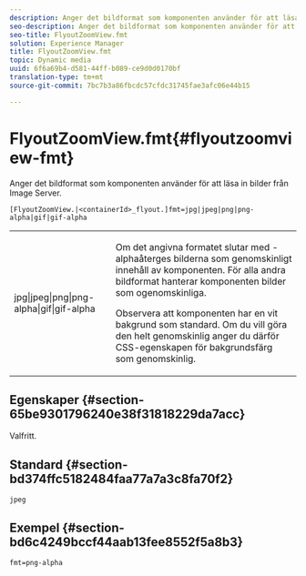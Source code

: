 ```yaml
---
description: Anger det bildformat som komponenten använder för att läsa in bilder från Image Server.
seo-description: Anger det bildformat som komponenten använder för att läsa in bilder från Image Server.
seo-title: FlyoutZoomView.fmt
solution: Experience Manager
title: FlyoutZoomView.fmt
topic: Dynamic media
uuid: 6f6a69b4-d581-44ff-b089-ce9d0d0170bf
translation-type: tm+mt
source-git-commit: 7bc7b3a86fbcdc57cfdc31745fae3afc06e44b15

---
```



# FlyoutZoomView.fmt{#flyoutzoomview-fmt}

Anger det bildformat som komponenten använder för att läsa in bilder från Image Server.

`[FlyoutZoomView.|<containerId>_flyout.]fmt=jpg|jpeg|png|png-alpha|gif|gif-alpha`

<table id="table_E314540D347D47699C04EB80D20C0721"> 
 <tbody> 
  <tr> 
   <td colname="col1"> <p> <span class="codeph"> jpg|jpeg|png|png-alpha|gif|gif-alpha</span> </p> </td> 
   <td colname="col2"> <p> Om det angivna formatet slutar med <span class="codeph"> -alpha</span>återges bilderna som genomskinligt innehåll av komponenten. För alla andra bildformat hanterar komponenten bilder som ogenomskinliga. </p> <p>Observera att komponenten har en vit bakgrund som standard. Om du vill göra den helt genomskinlig anger du därför CSS-egenskapen för <span class="codeph"> bakgrundsfärg</span> som <span class="codeph"> genomskinlig</span>. </p> </td> 
  </tr> 
 </tbody> 
</table>

## Egenskaper {#section-65be9301796240e38f31818229da7acc}

Valfritt.

## Standard {#section-bd374ffc5182484faa77a7a3c8fa70f2}

`jpeg`

## Exempel {#section-bd6c4249bccf44aab13fee8552f5a8b3}

`fmt=png-alpha`
